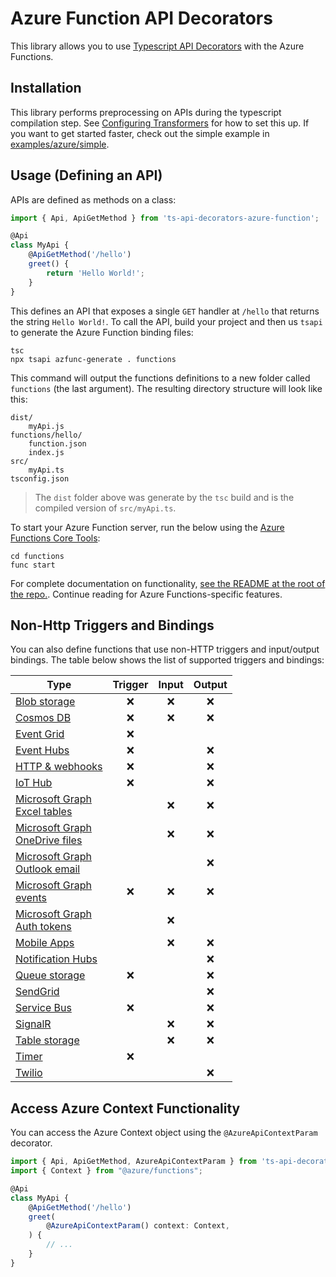 # Azure Function API Decorators
This library allows you to use [Typescript API Decorators](https://github.com/Mobius5150/ts-api-decorators) with the Azure Functions.

## Installation
This library performs preprocessing on APIs during the typescript compilation step. See [Configuring Transformers](../../ConfiguringTransformers.md) for how to set this up. If you want to get started faster, check out the simple example in [examples/azure/simple](../../examples/azure/simple).

## Usage (Defining an API)
APIs are defined as methods on a class:
```typescript
import { Api, ApiGetMethod } from 'ts-api-decorators-azure-function';

@Api
class MyApi {
	@ApiGetMethod('/hello')
	greet() {
		return 'Hello World!';
	}
}
```

This defines an API that exposes a single `GET` handler at `/hello` that returns the string `Hello World!`. To call the API, build your project and then us `tsapi` to generate the Azure Function binding files:
```
tsc
npx tsapi azfunc-generate . functions
```

This command will output the functions definitions to a new folder called `functions` (the last argument). The resulting directory structure will look like this:
```
dist/
	myApi.js
functions/hello/
	function.json
	index.js
src/
	myApi.ts
tsconfig.json
```

> The `dist` folder above was generate by the `tsc` build and is the compiled version of `src/myApi.ts`.

To start your Azure Function server, run the below using the [Azure Functions Core Tools](https://docs.microsoft.com/en-us/azure/azure-functions/functions-run-local):
```
cd functions
func start
```

For complete documentation on functionality, [see the README at the root of the repo.](../../). Continue reading for Azure Functions-specific features.

## Non-Http Triggers and Bindings
You can also define functions that use non-HTTP triggers and input/output bindings. The table below shows the list of supported triggers and bindings:

| Type | Trigger | Input | Output |
| ---- | :------: | :---: | :----: |
| [Blob storage](../articles/azure-functions/functions-bindings-storage-blob.md)          |❌|❌|❌|
| [Cosmos DB](../articles/azure-functions/functions-bindings-documentdb.md)               |❌|❌|❌|
| [Event Grid](../articles/azure-functions/functions-bindings-event-grid.md)              |❌| | |
| [Event Hubs](../articles/azure-functions/functions-bindings-event-hubs.md)              |❌| |❌|
| [HTTP & webhooks](../articles/azure-functions/functions-bindings-http-webhook.md)             |❌| |❌|
| [IoT Hub](../articles/azure-functions/functions-bindings-event-iot.md)             |❌| |❌|
| [Microsoft Graph<br/>Excel tables](../articles/azure-functions/functions-bindings-microsoft-graph.md)   | |❌|❌|
| [Microsoft Graph<br/>OneDrive files](../articles/azure-functions/functions-bindings-microsoft-graph.md) | |❌|❌|
| [Microsoft Graph<br/>Outlook email](../articles/azure-functions/functions-bindings-microsoft-graph.md)  | | |❌|
| [Microsoft Graph<br/>events](../articles/azure-functions/functions-bindings-microsoft-graph.md)         |❌|❌|❌|
| [Microsoft Graph<br/>Auth tokens](../articles/azure-functions/functions-bindings-microsoft-graph.md)    | |❌| |
| [Mobile Apps](../articles/azure-functions/functions-bindings-mobile-apps.md)             | |❌|❌|
| [Notification Hubs](../articles/azure-functions/functions-bindings-notification-hubs.md) || |❌|
| [Queue storage](../articles/azure-functions/functions-bindings-storage-queue.md)         |❌| |❌|
| [SendGrid](../articles/azure-functions/functions-bindings-sendgrid.md)                   ||  |❌|
| [Service Bus](../articles/azure-functions/functions-bindings-service-bus.md)             |❌| |❌|
| [SignalR](../articles/azure-functions/functions-bindings-signalr-service.md)              ||❌|❌|
| [Table storage](../articles/azure-functions/functions-bindings-storage-table.md)         | |❌|❌|
| [Timer](../articles/azure-functions/functions-bindings-timer.md)                         |❌| | |
| [Twilio](../articles/azure-functions/functions-bindings-twilio.md)                       | | |❌|


## Access Azure Context Functionality
You can access the Azure Context object using the `@AzureApiContextParam` decorator.
```typescript
import { Api, ApiGetMethod, AzureApiContextParam } from 'ts-api-decorators-azure-function';
import { Context } from "@azure/functions";

@Api
class MyApi {
	@ApiGetMethod('/hello')
	greet(
		@AzureApiContextParam() context: Context,
	) {
		// ...
	}
}
```